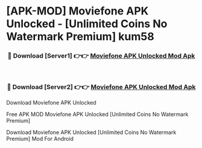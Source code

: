 # [APK-MOD] Moviefone APK Unlocked - [Unlimited Coins No Watermark Premium] kum58



<div align="center">
<h3>🔴 Download [Server1] 👉👉 <a href="https://momento.my/?title=Moviefone_APK_Unlocked">Moviefone APK Unlocked Mod Apk</a></h3><br>

<h3>🔴 Download [Server2] 👉👉 <a href="https://momento.my/?title=Moviefone_APK_Unlocked">Moviefone APK Unlocked Mod Apk</a></h3>
</div>



Download Moviefone APK Unlocked 

Free APK MOD Moviefone APK Unlocked [Unlimited Coins No Watermark Premium]

Download Moviefone APK Unlocked [Unlimited Coins No Watermark Premium] Mod For Android
